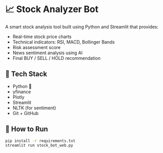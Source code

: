 # 📈 Stock Analyzer Bot

A smart stock analysis tool built using Python and Streamlit that provides:
- Real-time stock price charts
- Technical indicators: RSI, MACD, Bollinger Bands
- Risk assessment score
- News sentiment analysis using AI
- Final BUY / SELL / HOLD recommendation

## 🔧 Tech Stack

- Python 🐍
- yfinance
- Plotly
- Streamlit
- NLTK (for sentiment)
- Git + GitHub

## 🚀 How to Run

```bash
pip install -r requirements.txt
streamlit run stock_bot_web.py
